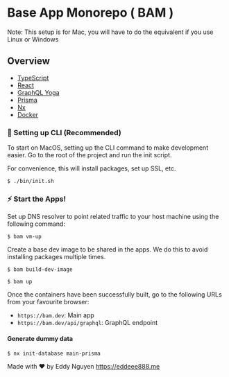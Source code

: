 # Base App Monorepo ( BAM )

Note: This setup is for Mac, you will have to do the equivalent if you use Linux or Windows

## Overview

- [TypeScript](https://www.typescriptlang.org/)
- [React](https://reactjs.org/)
- [GraphQL Yoga](https://github.com/dotansimha/graphql-yoga)
- [Prisma](https://www.prisma.io/)
- [Nx](https://nx.dev/)
- [Docker](https://www.docker.com/)

### 🌟 Setting up CLI (Recommended)

To start on MacOS, setting up the CLI command to make development easier. Go to the root of the project and run the init script.

For convenience, this will install packages, set up SSL, etc.

```
$ ./bin/init.sh
```

### ⚡️ Start the Apps!

Set up DNS resolver to point related traffic to your host machine using the following command:

```
$ bam vm-up
```

Create a base dev image to be shared in the apps. We do this to avoid installing packages multiple times.

```
$ bam build-dev-image
```

```
$ bam up
```

Once the containers have been successfully built, go to the following URLs from your favourite browser:

- `https://bam.dev`: Main app
- `https://bam.dev/api/graphql`: GraphQL endpoint

#### Generate dummy data

```
$ nx init-database main-prisma
```

Made with ♥ by Eddy Nguyen
https://eddeee888.me
